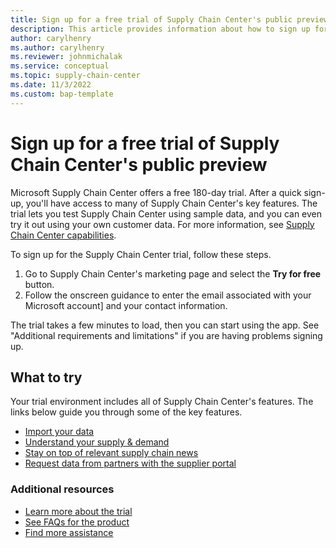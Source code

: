 ```yaml
---
title: Sign up for a free trial of Supply Chain Center's public preview
description: This article provides information about how to sign up for Microsoft Supply Chain Center's free trial.
author: carylhenry
ms.author: carylhenry
ms.reviewer: johnmichalak
ms.service: conceptual
ms.topic: supply-chain-center
ms.date: 11/3/2022
ms.custom: bap-template
---
```


# Sign up for a free trial of Supply Chain Center's public preview

Microsoft Supply Chain Center offers a free 180-day trial. After a quick sign-up, you'll have access to many of Supply Chain Center's key features. The trial lets you test Supply Chain Center using sample data, and you can even try it out using your own customer data. For more information, see [Supply Chain Center capabilities](/overview/capabilities.md).

To sign up for the Supply Chain Center trial, follow these steps.

1. Go to Supply Chain Center's marketing page and select the **Try for free** button.
2. Follow the onscreen guidance to enter the email associated with your Microsoft account] and your contact information.

The trial takes a few minutes to load, then you can start using the app. See "Additional requirements and limitations" if you are having problems signing up.

## What to try

Your trial environment includes all of Supply Chain Center's features. The links below guide you through some of the key features.

- [Import your data](/administer/ingest-data.md)
- [Understand your supply & demand](/use/supply-and-demand.md)
- [Stay on top of relevant supply chain news](/articles/use/news.md)
- [Request data from partners with the supplier portal](/use/supplier-portal.md)

### Additional resources

- [Learn more about the trial](/troubleshoot-faqs/trial-faqs.md)
- [See FAQs for the product](/troubleshoot-faqs/product-faqs.md)
- [Find more assistance](/get-started/preview-support.md)
